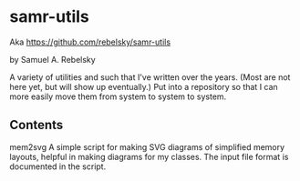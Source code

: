 samr-utils
==========

Aka <https://github.com/rebelsky/samr-utils>

by Samuel A. Rebelsky

A variety of utilities and such that I've written over the years.
(Most are not here yet, but will show up eventually.)  Put into a
repository so that I can more easily move them from system to system
to system.

Contents
--------

mem2svg
  A simple script for making SVG diagrams of simplified memory layouts, 
  helpful in making diagrams for my classes.  The input file format 
  is documented in the script.
